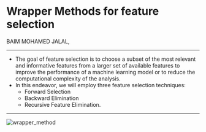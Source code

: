 # Wrapper Methods for feature selection 
BAIM MOHAMED JALAL, 
***
- The goal of feature selection is to choose a subset of the most relevant and informative features from a larger set of available features to improve the performance of a machine learning model or to reduce the computational complexity of the analysis.
- In this endeavor, we will employ three feature selection techniques:
  - Forward Selection
  - Backward Elimination
  - Recursive Feature Elimination.
 ***
![wrapper_method](https://github.com/Jalalbaim/Wrapper-methods-for-feature-selection/assets/110737334/225fee35-286a-4739-9e26-53be2756d0bb)

